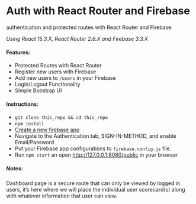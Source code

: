 # Auth with React Router and Firebase
authentication and protected routes with React Router and Firebase.

*Using React 15.3.X, React Router 2.6.X and Firebase 3.3.X*

#### Features:
* Protected Routes with React Router
* Register new users with Firebase
* Add new users to ```/users``` in your Firebase
* Login/Logout Functionality
* Simple Boostrap UI

#### Instructions:
* `git clone this_repo && cd this_repo`
* `npm install`
* [Create a new firebase app](https://console.firebase.google.com/)
* Navigate to the Authentication tab, SIGN-IN-METHOD, and enable Email/Password
* Put your Firebase app configurations to `firebase.config.js` file.
* Run `npm start` an open http://127.0.0.1:8080/public in your browser


##### Notes:
Dashboard page is a secure route that can only be viewed by logged in users, it’s here where we will place the individual user scorecard(s) along with whatever information that user can view.

